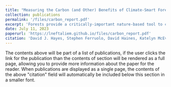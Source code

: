 ```yaml
---
title: "Measuring the Carbon (and Other) Benefits of Climate-Smart Forestry Practices"
collection: publications
permalink: '/files/carbon_report.pdf'
excerpt: 'Forests provide a critically-important nature-based tool to combat the climate crisis. This report addresses the U.S.’s opportunities to deploy climate-smart forestry practices to remove additional quantities of climate-harming carbon from the atmosphere. The report notes that the inability to reliably track and quantify carbon removals and other co-benefits from forestry practices is holding back wider adoption of such practices. It recommends specific steps that the Administration should take to advance the measurement, monitoring, verification and reporting of carbon removals and other benefits associated with climate-smart forestry practices. With the backing of solid measurement and monitoring, governmental authorities and private parties can more confidently incentivize climate-smart forestry practices through a variety of potential mechanisms such as conservation grants, procurement preferences, premium pricing for climate-smart forestry products and better functioning carbon markets. Prime forestry-related carbon removal opportunities in the U.S. include agroforestry, reforestation, urban forestry, improved forest management and long-lived wood products.'
date: July 11, 2023
paperurl: 'https://lneftaliem.github.io/files/carbon_report.pdf'
citation: 'David J. Hayes, Stephen Ferruolo, David Haines, Katelyn McEvoy, Leona Neftaliem, Lisa Roberds, Siddharth Sachdeva, Celina Scott-Buechler, Angela Tsao, Katie Vogelheim, Brad Ward, Callie Walker, Benjamin Zehr, Measuring the Carbon (and Other) Benefits of Climate-Smart Forestry Practices (Policy Lab: Harvesting Climate Benefits from Agriculture and Forestry Practices (808Y); Teaching/Supervising Team: David J. Hayes).'
---
```


The contents above will be part of a list of publications, if the user clicks the link for the publication than the contents of section will be rendered as a full page, allowing you to provide more information about the paper for the reader. When publications are displayed as a single page, the contents of the above "citation" field will automatically be included below this section in a smaller font.

